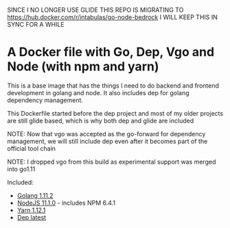 SINCE I NO LONGER USE GLIDE THIS REPO IS MIGRATING TO https://hub.docker.com/r/intabulas/go-node-bedrock I WILL KEEP THIS IN SYNC FOR A WHILE

# A Docker file with Go, Dep, Vgo and Node (with npm and yarn)

This is a base image that has the things I need to do backend and frontend development in golang and node. It also includes dep for golang dependency management.

This Dockerfile started before the dep project and most of my older projects are still glide based, which is why both dep and glide are included

NOTE: Now that vgo was accepted as the go-forward for dependency management, we will still include dep even after it becomes part of the official tool chain

NOTE: I dropped vgo from this build as experimental support was merged into go1.11

Included:

- [Golang 1.11.2](https://golang.org/)
- [NodeJS 11.1.0](https://nodejs.org/en/) - includes NPM 6.4.1
- [Yarn 1.12.1](https://yarnpkg.com/)
- [Dep latest](https://github.com/golang/dep)
